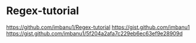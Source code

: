 # Regex-tutorial
https://github.com/imbanu1/Regex-tutorial
https://gist.github.com/imbanu1
https://gist.github.com/imbanu1/5f204a2afa7c229eb6ec63ef9e28909d

